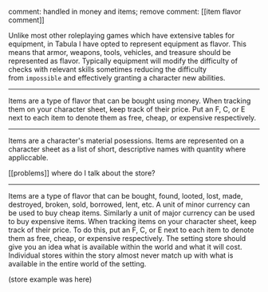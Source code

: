 comment: handled in money and items; remove
comment: [[item flavor comment]]

Unlike most other roleplaying games which have extensive tables for equipment, in Tabula I have opted to represent equipment as flavor. This means that armor, weapons, tools, vehicles, and treasure should be represented as flavor. Typically equipment will modify the difficulty of checks with relevant skills sometimes reducing the difficulty from `impossible` and effectively granting a character new abilities.

---

Items are a type of flavor that can be bought using money. When tracking them on your character sheet, keep track of their price. Put an F, C, or E next to each item to denote them as free, cheap, or expensive respectively.

---

Items are a character's material posessions. Items are represented on a character sheet as a list of short, descriptive names with quantity where appliccable.

[[problems]] where do I talk about the store?

---

Items are a type of flavor that can be bought, found, looted, lost, made, destroyed, broken, sold, borrowed, lent, etc. A unit of minor currency can be used to buy cheap items. Similarly a unit of major currency can be used to buy expensive items. When tracking items on your character sheet, keep track of their price. To do this, put an F, C, or E next to each item to denote them as free, cheap, or expensive respectively. The setting store should give you an idea what is available within the world and what it will cost. Individual stores within the story almost never match up with what is available in the entire world of the setting.

(store example was here)